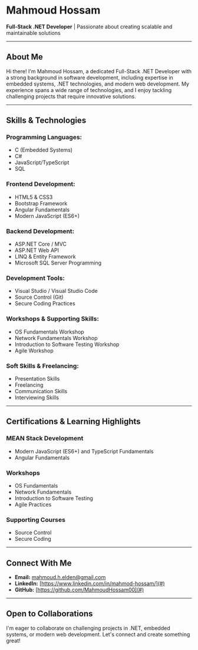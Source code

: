 # Mahmoud Hossam 

**Full-Stack .NET Developer** | Passionate about creating scalable and maintainable solutions

---

## About Me

Hi there! I'm Mahmoud Hossam, a dedicated Full-Stack .NET Developer with a strong background in software development, including expertise in embedded systems, .NET technologies, and modern web development. My experience spans a wide range of technologies, and I enjoy tackling challenging projects that require innovative solutions.

---

## Skills & Technologies

### **Programming Languages:**
- C (Embedded Systems)
- C#
- JavaScript/TypeScript
- SQL

### **Frontend Development:**
- HTML5 & CSS3
- Bootstrap Framework
- Angular Fundamentals
- Modern JavaScript (ES6+)

### **Backend Development:**
- ASP.NET Core / MVC
- ASP.NET Web API
- LINQ & Entity Framework
- Microsoft SQL Server Programming

### **Development Tools:**
- Visual Studio / Visual Studio Code
- Source Control (Git)
- Secure Coding Practices

### **Workshops & Supporting Skills:**
- OS Fundamentals Workshop
- Network Fundamentals Workshop
- Introduction to Software Testing Workshop
- Agile Workshop

### **Soft Skills & Freelancing:**
- Presentation Skills
- Freelancing
- Communication Skills
- Interviewing Skills

---

## Certifications & Learning Highlights


### MEAN Stack Development
- Modern JavaScript (ES6+) and TypeScript Fundamentals
- Angular Fundamentals

### Workshops
- OS Fundamentals
- Network Fundamentals
- Introduction to Software Testing
- Agile Practices

### Supporting Courses
- Source Control
- Secure Coding

---

## Connect With Me

- **Email:** mahmoud.h.elden@gmail.com
- **LinkedIn:** [https://www.linkedin.com/in/mahmod-hossam/](#)
- **GitHub:** [https://github.com/MahmoudHossam00](#)

---

## Open to Collaborations

I'm eager to collaborate on challenging projects in .NET, embedded systems, or modern web development. Let's connect and create something great!


